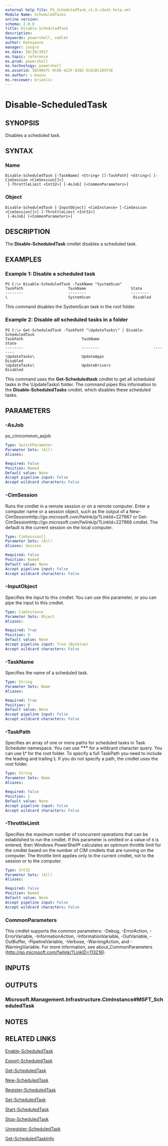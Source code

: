 ```yaml
---
external help file: PS_ScheduledTask_v1.0.cdxml-help.xml
Module Name: ScheduledTasks
online version:
schema: 2.0.0
title: Disable-ScheduledTask
description:
keywords: powershell, cmdlet
author: Kateyanne
manager: jasgro
ms.date: 10/29/2017
ms.topic: reference
ms.prod: powershell
ms.technology: powershell
ms.assetid: 5B59047C-9C06-422F-8382-5C81DC285F3E
ms.author: v-kaunu
ms.reviewer: brianlic
---
```


# Disable-ScheduledTask

## SYNOPSIS
Disables a scheduled task.

## SYNTAX

### Name
```
Disable-ScheduledTask [-TaskName] <String> [[-TaskPath] <String>] [-CimSession <CimSession[]>]
 [-ThrottleLimit <Int32>] [-AsJob] [<CommonParameters>]
```

### Object
```
Disable-ScheduledTask [-InputObject] <CimInstance> [-CimSession <CimSession[]>] [-ThrottleLimit <Int32>]
 [-AsJob] [<CommonParameters>]
```

## DESCRIPTION
The **Disable-ScheduledTask** cmdlet disables a scheduled task.

## EXAMPLES

### Example 1: Disable a scheduled task
```
PS C:\> Disable-ScheduledTask -TaskName "SystemScan"
TaskPath                    TaskName                    State
--------                    --------                    --------
\                           SystemScan                   Disabled
```

This command disables the SystemScan task in the root folder.

### Example 2: Disable all scheduled tasks in a folder
```
PS C:\> Get-ScheduledTask -TaskPath "\UpdateTasks\" | Disable-ScheduledTask
TaskPath                          TaskName                        State
--------                          --------                        --------
\UpdateTasks\                     UpdateApps                      Disabled
\UpdateTasks\                     UpdateDrivers                   Disabled
```

This command uses the **Get-Scheduledtask** cmdlet to get all scheduled tasks in the \UpdateTasks\ folder.
The command pipes this information to the **Disable-ScheduledTasks** cmdlet, which disables these scheduled tasks.

## PARAMETERS

### -AsJob
ps_cimcommon_asjob

```yaml
Type: SwitchParameter
Parameter Sets: (All)
Aliases:

Required: False
Position: Named
Default value: None
Accept pipeline input: False
Accept wildcard characters: False
```

### -CimSession
Runs the cmdlet in a remote session or on a remote computer.
Enter a computer name or a session object, such as the output of a New-CimSessionhttp://go.microsoft.com/fwlink/p/?LinkId=227967 or Get-CimSessionhttp://go.microsoft.com/fwlink/p/?LinkId=227966 cmdlet.
The default is the current session on the local computer.

```yaml
Type: CimSession[]
Parameter Sets: (All)
Aliases: Session

Required: False
Position: Named
Default value: None
Accept pipeline input: False
Accept wildcard characters: False
```

### -InputObject
Specifies the input to this cmdlet.
You can use this parameter, or you can pipe the input to this cmdlet.

```yaml
Type: CimInstance
Parameter Sets: Object
Aliases:

Required: True
Position: 0
Default value: None
Accept pipeline input: True (ByValue)
Accept wildcard characters: False
```

### -TaskName
Specifies the name of a scheduled task.

```yaml
Type: String
Parameter Sets: Name
Aliases:

Required: True
Position: 0
Default value: None
Accept pipeline input: False
Accept wildcard characters: False
```

### -TaskPath
Specifies an array of one or more paths for scheduled tasks in Task Scheduler namespace. You can use **"*"** for a wildcard character query.
You can use **\\*** for the root folder. To specify a full TaskPath you need to include the leading and trailing **\\**.
If you do not specify a path, the cmdlet uses the root folder.

```yaml
Type: String
Parameter Sets: Name
Aliases:

Required: False
Position: 1
Default value: None
Accept pipeline input: False
Accept wildcard characters: False
```

### -ThrottleLimit
Specifies the maximum number of concurrent operations that can be established to run the cmdlet.
If this parameter is omitted or a value of `0` is entered, then Windows PowerShell® calculates an optimum throttle limit for the cmdlet based on the number of CIM cmdlets that are running on the computer.
The throttle limit applies only to the current cmdlet, not to the session or to the computer.

```yaml
Type: Int32
Parameter Sets: (All)
Aliases:

Required: False
Position: Named
Default value: None
Accept pipeline input: False
Accept wildcard characters: False
```

### CommonParameters
This cmdlet supports the common parameters: -Debug, -ErrorAction, -ErrorVariable, -InformationAction, -InformationVariable, -OutVariable, -OutBuffer, -PipelineVariable, -Verbose, -WarningAction, and -WarningVariable. For more information, see about_CommonParameters (http://go.microsoft.com/fwlink/?LinkID=113216).

## INPUTS

## OUTPUTS

### Microsoft.Management.Infrastructure.CimInstance#MSFT_ScheduledTask

## NOTES

## RELATED LINKS

[Enable-ScheduledTask](./Enable-ScheduledTask.md)

[Export-ScheduledTask](./Export-ScheduledTask.md)

[Get-ScheduledTask](./Get-ScheduledTask.md)

[New-ScheduledTask](./New-ScheduledTask.md)

[Register-ScheduledTask](./Register-ScheduledTask.md)

[Set-ScheduledTask](./Set-ScheduledTask.md)

[Start-ScheduledTask](./Start-ScheduledTask.md)

[Stop-ScheduledTask](./Stop-ScheduledTask.md)

[Unregister-ScheduledTask](./Unregister-ScheduledTask.md)

[Get-ScheduledTaskInfo](./Get-ScheduledTaskInfo.md)

